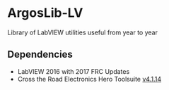 # ArgosLib-LV
Library of LabVIEW utilities useful from year to year

## Dependencies
 - LabVIEW 2016 with 2017 FRC Updates
 - Cross the Road Electronics Hero Toolsuite [v4.1.14](http://www.ctr-electronics.com/hro.html#product_tabs_technical_resources)
